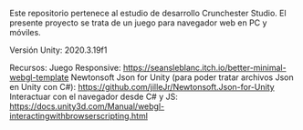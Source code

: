 Este repositorio pertenece al estudio de desarrollo Crunchester Studio. El presente proyecto se trata de un juego para navegador web en PC y móviles.

Versión Unity: 2020.3.19f1

Recursos:
Juego Responsive: https://seansleblanc.itch.io/better-minimal-webgl-template
Newtonsoft Json for Unity (para poder tratar archivos Json en Unity con C#): https://github.com/jilleJr/Newtonsoft.Json-for-Unity
Interactuar con el navegador desde C# y JS: https://docs.unity3d.com/Manual/webgl-interactingwithbrowserscripting.html

 

